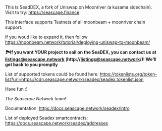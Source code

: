This is SeadDEX, a fork of Uniswap on Moonriver (a kusama sidechain). Visit to try: https://seascape.finance.

This interface supports Testnets of all moonbeam + moonriver chain support.

If you woud like to expand it, then follow https://moonbeam.network/tutorial/deploying-uniswap-to-moonbeam/

**🏞If you want YOUR project to sail on the SeaDEX, you can contact us at listings@seascape.network (http://listings@seascape.network/)! We'll get back to you promptly**

List of supported tokens could be found here:
https://tokenlists.org/token-list?url=https://cdn.seascape.network/seadex/seadex.tokenlist.json

Have fun :)

*The Seascape Network team!*

Documentation: https://docs.seascape.network/seadex/intro

List of deployed Seadex smartcontracts: https://docs.seascape.network/seadex/addresses
